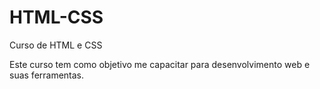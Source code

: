 # HTML-CSS
 Curso de HTML e CSS 

 Este curso tem como objetivo me capacitar para desenvolvimento web e suas ferramentas.
